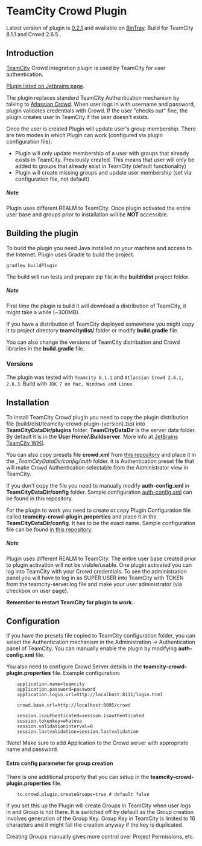 TeamCity Crowd Plugin
=================================

Latest version of plugin is [0.2.1](https://bintray.com/greggigon/generic/TeamCity-Crowd-Plugin/0.2.1) and available on [BinTray](https://bintray.com/greggigon/generic/TeamCity-Crowd-Plugin/).
Build for TeamCity 8.1.1 and Crowd 2.6.5 .


Introduction
-------------

[TeamCity](http://www.jetbrains.com/teamcity/) Crowd integration plugin is used by TeamCity for user authentication.

[Plugin listed on Jetbrains page](http://confluence.jetbrains.com/display/TW/TeamCity+Plugins).

The plugin replaces standard TeamCity Authentication mechanism by talking to [Atlassian Crowd](https://www.atlassian.com/software/crowd/overview).
When user logs in with username and password, plugin validates credentials with Crowd. If the user "checks out" fine, the plugin creates user in TeamCity if the user doesn't exists.

Once the user is created Plugin will update user's group membership.
There are two modes in which Plugin can work (configured via plugin configuration file):
  - Plugin will only update membership of a user with groups that already exists in TeamCity. Previously created. This means that user will only be added to groups that already exist in TeamCity (default functionality)
  - Plugin will create missing groups and update user membership (set via configuration file, not default)

##### Note
Plugin uses different REALM to TeamCity. Once plugin activated the entire user base and groups prior to installation will be __NOT__ accessible.

Building the plugin
-------------------

To build the plugin you need Java installed on your machine and access to the Internet.
Plugin uses Gradle to build the project.

    gradlew buildPlugin

The build will run tests and prepare zip file in the __build/dist__ project folder.

##### Note
First time the plugin is build it will download a distribution of TeamCity, it might take a while (~300MB).

If you have a distribution of TeamCity deployed somewhere you might copy it to project directory __teamcitydist/__ folder or modify __build.gradle__ file.

You can also change the versions of TeamCity distribution and Crowd libraries in the __build.gradle__ file.


### Versions

The plugin was tested with `Teamcity 8.1.1` and `Atlassian Crowd 2.6.1, 2.6.3`. Build with `JDK 7 on Mac, Windows and Linux`.

Installation
------------

To install TeamCity Crowd plugin you need to copy the plugin distribution file (build/dist/teamcity-crowd-plugin-(version).zip) into __TeamCityDataDir/plugins__ folder.
__TeamCityDataDir__ is the server data folder. By default it is in the __User Home/.Buildserver__. More info at [JetBrains TeamCity WIKI](http://confluence.jetbrains.com/display/TCD8/TeamCity+Data+Directory).

You can also copy presets file __crowd.xml__ from [this repository](https://raw2.github.com/greggigon/TeamCity-Crowd-Plugin/master/crowd.xml) and place it in the __TeamCityDataDir/config/_auth__ folder.
It is Authentication preset file that will make Crowd Authentication selectable from the Administrator view in TeamCity.

If you don't copy the file you need to manually modify __auth-config.xml__ in  __TeamCityDataDir/config__  folder.
Sample configuration [auth-config.xml](https://raw2.github.com/greggigon/TeamCity-Crowd-Plugin/master/auth-config.xml) can be found in this repository.

For the plugin to work you need to create or copy Plugin Configuration file called __teamcity-crowd-plugin.properties__ and place it in the __TeamCityDataDir/config__. It has to be the exact name.
Sample configuration file can be found [in this repository](https://raw2.github.com/greggigon/TeamCity-Crowd-Plugin/master/teamcity-crowd-plugin.properties).

##### Note
Plugin uses different REALM to TeamCity. The entire user base created prior to plugin activation will not be visible/usable.
One plugin activated you can log into TeamCity with your Crowd credentials. To see the administration panel you will have to log in as SUPER USER into TeamCity with TOKEN from the teamcity-server.log file and make your user administrator (via checkbox on user page).

__Remember to restart TeamCity for plugin to work.__

Configuration
-------------

If you have the presets file copied to TeamCity configuration folder, you can select the Authentication mechanism in the Administration -> Authentication panel of TeamCity.
You can manually enable the plugin by modifying __auth-config.xml__ file.

You also need to configure Crowd Server details in the __teamcity-crowd-plugin.properties__ file. Example configuration:

```
    application.name=teamcity
    application.password=password
    application.login.url=http://localhost:8111/login.html

    crowd.base.url=http://localhost:8095/crowd

    session.isauthenticated=session.isauthenticated
    session.tokenkey=whateva
    session.validationinterval=0
    session.lastvalidation=session.lastvalidation
```

!Note!
Make sure to add Application to the Crowd server with appropriate name and password.

#### Extra config parameter for group creation

There is one additional property that you can setup in the __teamcity-crowd-plugin.properties__ file.

```
    tc.crowd.plugin.createGroups=true # default false
```

If you set this up the Plugin will create Groups in TeamCity when user logs in and Group is not there.
It is switched off by default as the Group creation involves generation of the Group Key. Group Key in TeamCity is limited to 16 characters and it might fail the creation anyway if the key is duplicated.

Creating Groups manually gives more control over Project Permissions, etc.